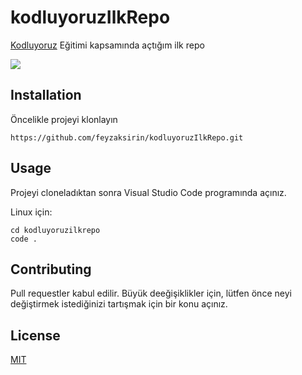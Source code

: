 # kodluyoruzIlkRepo
[Kodluyoruz](https://www.kodluyoruz.org/) Eğitimi kapsamında açtığım ilk repo

![](/)


## Installation

Öncelikle projeyi klonlayın

```
https://github.com/feyzaksirin/kodluyoruzIlkRepo.git
```

## Usage 

Projeyi cloneladıktan sonra Visual Studio Code programında açınız.

Linux için:

```
cd kodluyoruzilkrepo
code .
```

## Contributing

Pull requestler kabul edilir. Büyük deeğişiklikler için, lütfen önce neyi değiştirmek istediğinizi tartışmak için bir konu açınız.

## License

[MIT](https://choosealicense.com/licenses/mit/)